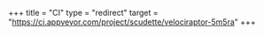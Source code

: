 +++
title = "CI"
type = "redirect"
target = "https://ci.appveyor.com/project/scudette/velociraptor-5m5ra"
+++
